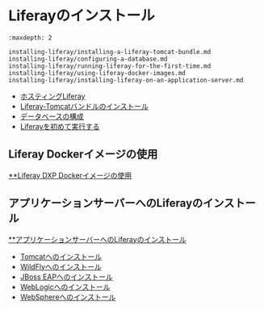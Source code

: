 # Liferayのインストール

```{toctree}
:maxdepth: 2

installing-liferay/installing-a-liferay-tomcat-bundle.md
installing-liferay/configuring-a-database.md
installing-liferay/running-liferay-for-the-first-time.md
installing-liferay/using-liferay-docker-images.md
installing-liferay/installing-liferay-on-an-application-server.md
```

-  [ホスティングLiferay](/installation-and-upgrades/installing-liferay/hosting-liferay.md)
-  [Liferay-Tomcatバンドルのインストール](/installation-and-upgrades/installing-liferay/installing-a-liferay-tomcat-bundle.md)
-  [データベースの構成](/installation-and-upgrades/installing-liferay/configuring-a-database.md)
-  [Liferayを初めて実行する](/installation-and-upgrades/installing-liferay/running-liferay-for-the-first-time.md)

## Liferay Dockerイメージの使用

[**Liferay DXP Dockerイメージの使用](./installing-liferay/using-liferay-docker-images.md**)

## アプリケーションサーバーへのLiferayのインストール

[**アプリケーションサーバーへのLiferayのインストール](./installing-liferay/installing-liferay-on-an-application-server.md**)

* [Tomcatへのインストール](./installing-liferay/installing-liferay-on-an-application-server/installing-on-tomcat.md)
* [WildFlyへのインストール](./installing-liferay/installing-liferay-on-an-application-server/installing-on-wildfly.md)
* [JBoss EAPへのインストール](./installing-liferay/installing-liferay-on-an-application-server/installing-on-jboss-eap.md)
* [WebLogicへのインストール](./installing-liferay/installing-liferay-on-an-application-server/installing-on-weblogic.md)
* [WebSphereへのインストール](./installing-liferay/installing-liferay-on-an-application-server/installing-on-websphere.md)